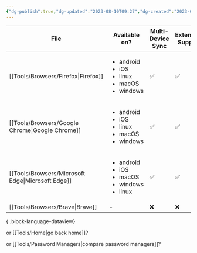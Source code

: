 ```yaml
---
{"dg-publish":true,"dg-updated":"2023-08-10T09:27","dg-created":"2023-08-08T10:07","title":"Browsers","dg-permalink":"browsers","dg-path":"Browsers.md","permalink":"/browsers/","dgPassFrontmatter":true,"created":"2023-08-08T10:07","updated":"2023-08-10T09:27"}
---
```



| File                                                 | Available on?                                                                     | Multi-Device Sync | Extension Support |
| ---------------------------------------------------- | --------------------------------------------------------------------------------- | ----------------- | ----------------- |
| [[Tools/Browsers/Firefox\|Firefox]]               | <ul><li>android</li><li>iOS</li><li>linux</li><li>macOS</li><li>windows</li></ul> | ✅                 | ✅                 |
| [[Tools/Browsers/Google Chrome\|Google Chrome]]   | <ul><li>android</li><li>iOS</li><li>linux</li><li>macOS</li><li>windows</li></ul> | ✅                 | ✅                 |
| [[Tools/Browsers/Microsoft Edge\|Microsoft Edge]] | <ul><li>android</li><li>iOS</li><li>macOS</li><li>windows</li><li>linux</li></ul> | ✅                 | ✅                 |
| [[Tools/Browsers/Brave\|Brave]]                   | \-                                                                                | ❌                 | ❌                 |

{ .block-language-dataview}

or [[Tools/Home\|go back home]]?

or [[Tools/Password Managers\|compare password managers]]?